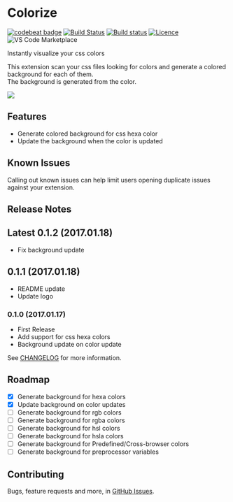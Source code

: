 # Colorize

[![codebeat badge](https://codebeat.co/badges/71c89f96-3953-49b5-a5ae-8f40ad1359fd)](https://codebeat.co/projects/github-com-kamikillerto-vscode_colorize)
[![Build Status](https://travis-ci.org/KamiKillertO/vscode_colorize.svg?branch=master)](https://travis-ci.org/KamiKillertO/vscode_colorize)
[![Build status](https://ci.appveyor.com/api/projects/status/errygb6n97kiq75a?svg=true)](https://ci.appveyor.com/project/KamiKillertO/vscode-colorize)
[![Licence](https://img.shields.io/github/license/KamiKillertO/vscode_colorize.svg)](https://github.com/KamiKillertO/vscode_colorize)
![VS Code Marketplace](http://vsmarketplacebadge.apphb.com/version-short/kamikillerto.vscode-colorize.svg)

Instantly visualize your css colors

This extension scan your css files looking for colors and generate a colored background for each of them.  
The background is generated from the color.

![](https://raw.githubusercontent.com/KamiKillertO/vscode_colorize/master/assets/demo.gif)

## Features

- Generate colored background for css hexa color
- Update the background when the color is updated

## Known Issues

Calling out known issues can help limit users opening duplicate issues against your extension.

## Release Notes

## Latest 0.1.2 (2017.01.18)

- Fix background update

## 0.1.1 (2017.01.18)

- README update
- Update logo

### 0.1.0 (2017.01.17)

- First Release
- Add support for css hexa colors
- Background update on color update

See [CHANGELOG](CHANGELOG.md) for more information.

## Roadmap

- [x] Generate background for hexa colors
- [x] Update background on color updates
- [ ] Generate background for rgb colors
- [ ] Generate background for rgba colors
- [ ] Generate background for hsl colors
- [ ] Generate background for hsla colors
- [ ] Generate background for Predefined/Cross-browser colors
- [ ] Generate background for preprocessor variables

## Contributing

Bugs, feature requests and more, in [GitHub Issues](https://github.com/KamiKillertO/vscode_colorize/issues).
